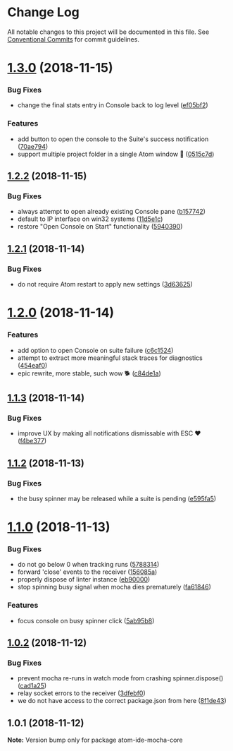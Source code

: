 # Change Log

All notable changes to this project will be documented in this file.
See [Conventional Commits](https://conventionalcommits.org) for commit guidelines.

# [1.3.0](https://github.com/Dreamscapes/atom-ide-mocha-core/compare/atom-ide-mocha-core@1.2.2...atom-ide-mocha-core@1.3.0) (2018-11-15)


### Bug Fixes

* change the final stats entry in Console back to log level ([ef05bf2](https://github.com/Dreamscapes/atom-ide-mocha-core/commit/ef05bf2))


### Features

* add button to open the console to the Suite's success notification ([70ae794](https://github.com/Dreamscapes/atom-ide-mocha-core/commit/70ae794))
* support multiple project folder in a single Atom window 🎉 ([0515c7d](https://github.com/Dreamscapes/atom-ide-mocha-core/commit/0515c7d))





## [1.2.2](https://github.com/Dreamscapes/atom-ide-mocha-core/compare/atom-ide-mocha-core@1.2.1...atom-ide-mocha-core@1.2.2) (2018-11-15)


### Bug Fixes

* always attempt to open already existing Console pane ([b157742](https://github.com/Dreamscapes/atom-ide-mocha-core/commit/b157742))
* default to IP interface on win32 systems ([11d5e1c](https://github.com/Dreamscapes/atom-ide-mocha-core/commit/11d5e1c))
* restore "Open Console on Start" functionality ([5940390](https://github.com/Dreamscapes/atom-ide-mocha-core/commit/5940390))





## [1.2.1](https://github.com/Dreamscapes/atom-ide-mocha-core/compare/atom-ide-mocha-core@1.2.0...atom-ide-mocha-core@1.2.1) (2018-11-14)


### Bug Fixes

* do not require Atom restart to apply new settings ([3d63625](https://github.com/Dreamscapes/atom-ide-mocha-core/commit/3d63625))





# [1.2.0](https://github.com/Dreamscapes/atom-ide-mocha-core/compare/atom-ide-mocha-core@1.1.3...atom-ide-mocha-core@1.2.0) (2018-11-14)


### Features

* add option to open Console on suite failure ([c6c1524](https://github.com/Dreamscapes/atom-ide-mocha-core/commit/c6c1524))
* attempt to extract more meaningful stack traces for diagnostics ([454eaf0](https://github.com/Dreamscapes/atom-ide-mocha-core/commit/454eaf0))
* epic rewrite, more stable, such wow 🐕 ([c84de1a](https://github.com/Dreamscapes/atom-ide-mocha-core/commit/c84de1a))





## [1.1.3](https://github.com/Dreamscapes/atom-ide-mocha-core/compare/atom-ide-mocha-core@1.1.2...atom-ide-mocha-core@1.1.3) (2018-11-14)


### Bug Fixes

* improve UX by making all notifications dismissable with ESC ❤️ ([f4be377](https://github.com/Dreamscapes/atom-ide-mocha-core/commit/f4be377))





## [1.1.2](https://github.com/Dreamscapes/atom-ide-mocha-core/compare/atom-ide-mocha-core@1.1.1...atom-ide-mocha-core@1.1.2) (2018-11-13)


### Bug Fixes

* the busy spinner may be released while a suite is pending ([e595fa5](https://github.com/Dreamscapes/atom-ide-mocha-core/commit/e595fa5))





# [1.1.0](https://github.com/Dreamscapes/atom-ide-mocha-core/compare/atom-ide-mocha-core@1.0.2...atom-ide-mocha-core@1.1.0) (2018-11-13)


### Bug Fixes

* do not go below 0 when tracking runs ([5788314](https://github.com/Dreamscapes/atom-ide-mocha-core/commit/5788314))
* forward 'close' events to the receiver ([156085a](https://github.com/Dreamscapes/atom-ide-mocha-core/commit/156085a))
* properly dispose of linter instance ([eb90000](https://github.com/Dreamscapes/atom-ide-mocha-core/commit/eb90000))
* stop spinning busy signal when mocha dies prematurely ([fa61846](https://github.com/Dreamscapes/atom-ide-mocha-core/commit/fa61846))


### Features

* focus console on busy spinner click ([5ab95b8](https://github.com/Dreamscapes/atom-ide-mocha-core/commit/5ab95b8))





## [1.0.2](https://github.com/Dreamscapes/atom-ide-mocha-core/compare/atom-ide-mocha-core@1.0.1...atom-ide-mocha-core@1.0.2) (2018-11-12)


### Bug Fixes

* prevent mocha re-runs in watch mode from crashing spinner.dispose() ([cad1a25](https://github.com/Dreamscapes/atom-ide-mocha-core/commit/cad1a25))
* relay socket errors to the receiver ([3dfebf0](https://github.com/Dreamscapes/atom-ide-mocha-core/commit/3dfebf0))
* we do not have access to the correct package.json from here ([8f1de43](https://github.com/Dreamscapes/atom-ide-mocha-core/commit/8f1de43))





## 1.0.1 (2018-11-12)

**Note:** Version bump only for package atom-ide-mocha-core
